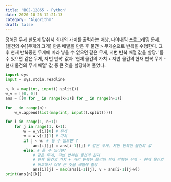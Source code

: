 ```yaml
---
title: 'BOJ-12865 - Python'
date: 2020-10-26 12:21:13
category: 'Algorithm'
draft: false
---
```

정해진 무게 한도에 맞춰서 최대의 가치를 출력하는 배낭, 다이내믹 프로그래밍 문제. [물건의 수][무게의 크기] 만큼 배열을 만든 후 물건 > 무게순으로 반복을 수행한다. 그 후 현재 반복중인 무게에 따라 넣을 수 없으면 같은 무게, 저번 반복 배열 값을 할당. '들 수 있으면 같은 무게, 저번 반복' 값과 '현재 물건의 가치 + 저번 물건의 현재 반복 무게 - 현재 물건의 무게 배열' 값 중 큰 것을 할당하여 풀었다.
```python
import sys
input = sys.stdin.readline

n, k = map(int, input().split())
w_v = [[0, 0]]
ans = [[0 for _ in range(k+1)] for _ in range(n+1)]

for _ in range(n):
    w_v.append(list(map(int, input().split())))

for i in range(1, n+1):
    for j in range(1, k+1):
        w = w_v[i][0] # 무게
        v = w_v[i][1] # 가치
        if j < w: # 들 수 없으면 ?
            ans[i][j] = ans[i-1][j] # 같은 무게, 저번 반복된 물건의 값
        else: # 들 수 있다면?
            # 같은 무게, 저번 반복된 물건의 값과
            # 현재 물건의 가치 + 저번 반복된 물건의 현재 반복된 무게 - 현재 물건의 무게의 값을 더한 값을
            # 비교해서 더욱 큰 것을 배열에 할당
            ans[i][j] = max(ans[i-1][j], v + ans[i-1][j-w])
print(ans[n][k])

```